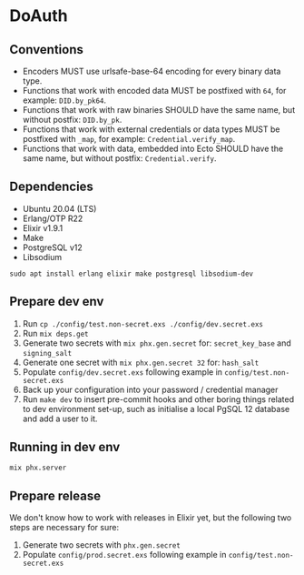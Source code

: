 # DoAuth

## Conventions

- Encoders MUST use urlsafe-base-64 encoding for every binary data type.
- Functions that work with encoded data MUST be postfixed with `64`, for example: `DID.by_pk64`.
- Functions that work with raw binaries SHOULD have the same name, but without postfix: `DID.by_pk`.
- Functions that work with external credentials or data types MUST be postfixed with `_map`, for example: `Credential.verify_map`.
- Functions that work with data, embedded into Ecto SHOULD have the same name, but without postfix: `Credential.verify`.

## Dependencies

- Ubuntu 20.04 (LTS)
- Erlang/OTP R22
- Elixir v1.9.1
- Make
- PostgreSQL v12
- Libsodium

`sudo apt install erlang elixir make postgresql libsodium-dev`

## Prepare dev env

1. Run `cp ./config/test.non-secret.exs ./config/dev.secret.exs`
2. Run `mix deps.get`
3. Generate two secrets with `mix phx.gen.secret` for: `secret_key_base` and `signing_salt`
4. Generate one secret with `mix phx.gen.secret 32` for: `hash_salt`
5. Populate `config/dev.secret.exs` following example in `config/test.non-secret.exs`
6. Back up your configuration into your password / credential manager
7. Run `make dev` to insert pre-commit hooks and other boring things related to
   dev environment set-up, such as initialise a local PgSQL 12 database and add
   a user to it.

## Running in dev env

`mix phx.server`

## Prepare release

We don't know how to work with releases in Elixir yet, but the following two
steps are necessary for sure:

1. Generate two secrets with `phx.gen.secret`
2. Populate `config/prod.secret.exs` following example in `config/test.non-secret.exs`
